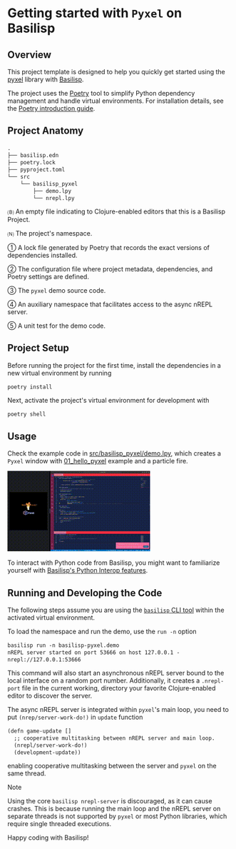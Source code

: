 # Getting started with `Pyxel` on Basilisp

## Overview

This project template is designed to help you quickly get started using the [pyxel](https://github.com/kitao/pyxel/tree/main) library with [Basilisp](https://basilisp.readthedocs.io/en/latest/index.html).

The project uses the [Poetry](https://python-poetry.org/) tool to simplify Python dependency management and handle virtual environments. For installation details, see the [Poetry introduction guide](https://python-poetry.org/docs/).

## Project Anatomy

```
.
├── basilisp.edn
├── poetry.lock
├── pyproject.toml
└── src
    └── basilisp_pyxel
        ├── demo.lpy
        └── nrepl.lpy
```

🄑 An empty file indicating to Clojure-enabled editors that this is a Basilisp Project.

🄝 The project's namespace.

① A lock file generated by Poetry that records the exact versions of dependencies installed.

② The configuration file where project metadata, dependencies, and Poetry settings are defined.

③ The `pyxel` demo source code.

④ An auxiliary namespace that facilitates access to the async nREPL server.

⑤ A unit test for the demo code.

## Project Setup

Before running the project for the first time, install the dependencies in a new virtual environment by running
```shell
poetry install
```

Next, activate the project's virtual environment for development with
```bash
poetry shell
```

## Usage

Check the example code in [src/basilisp_pyxel/demo.lpy](src/basilisp_pyxel/demo.lpy), which creates a `Pyxel` window with [01_hello_pyxel](https://github.com/kitao/pyxel/blob/main/python/pyxel/examples/01_hello_pyxel.py) example and a particle fire.

![demo](demo.gif)

To interact with Python code from Basilisp, you might want to familiarize yourself with [Basilisp's Python Interop features](https://basilisp.readthedocs.io/en/latest/pyinterop.html).

## Running and Developing the Code

The following steps assume you are using the [`basilisp` CLI tool](https://basilisp.readthedocs.io/en/latest/cli.html) within the activated virtual environment.

To load the namespace and run the demo, use the `run -n` option

```shell
basilisp run -n basilisp-pyxel.demo
nREPL server started on port 53666 on host 127.0.0.1 - nrepl://127.0.0.1:53666
```

This command will also start an asynchronous nREPL server bound to the local interface on a random port number. Additionally, it creates a `.nrepl-port` file in the current working, directory your favorite Clojure-enabled editor to discover the server.

The async nREPL server is integrated within `pyxel`'s main loop, you need to put `(nrep/server-work-do!)` in `update` function
```
(defn game-update []
  ;; cooperative multitasking between nREPL server and main loop.
  (nrepl/server-work-do!)
  (development-update))
```
enabling cooperative multitasking between the server and `pyxel` on the same thread.

> [!NOTE]
> Using the core `basilisp nrepl-server` is discouraged, as it can cause crashes. This is because running the main loop and the nREPL server on separate threads is not supported by `pyxel` or most Python libraries, which require single threaded executions.

Happy coding with Basilisp!